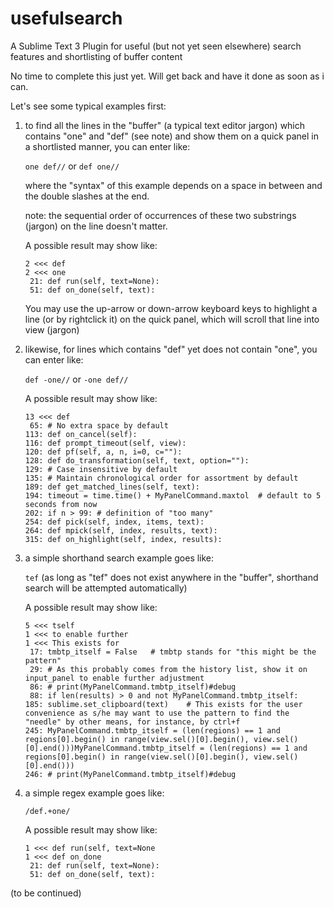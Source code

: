 # usefulsearch
A Sublime Text 3 Plugin for useful (but not yet seen elsewhere) search features and shortlisting of buffer content

No time to complete this just yet. Will get back and have it done as soon as i can.

Let's see some typical examples first:

1.	to find all the lines in the "buffer" (a typical text editor jargon) which contains "one" and "def" (see note) and show them on a quick panel in a shortlisted manner, you can enter like:

	`one def//` or `def one//`

	where the "syntax" of this example depends on a space in between and the double slashes at the end.

	note: the sequential order of occurrences of these two substrings (jargon) on the line doesn't matter.

	A possible result may show like:

	```
	2 <<< def
	2 <<< one
	 21: def run(self, text=None):
	 51: def on_done(self, text):
	```

	You may use the up-arrow or down-arrow keyboard keys to highlight a line (or by rightclick it) on the quick panel, which will scroll that line into view (jargon)

2.	likewise, for lines which contains "def" yet does not contain "one", you can enter like:

	`def -one//` or `-one def//`

	A possible result may show like:

	```
	13 <<< def
	 65: # No extra space by default
	113: def on_cancel(self):
	116: def prompt_timeout(self, view):
	120: def pf(self, a, n, i=0, c=""):
	128: def do_transformation(self, text, option=""):
	129: # Case insensitive by default
	135: # Maintain chronological order for assortment by default
	189: def get_matched_lines(self, text):
	194: timeout = time.time() + MyPanelCommand.maxtol	# default to 5 seconds from now
	202: if n > 99:	# definition of "too many"
	254: def pick(self, index, items, text):
	264: def mpick(self, index, results, text):
	315: def on_highlight(self, index, results):
	```

3.	a simple shorthand search example goes like:

	`tef` (as long as "tef" does not exist anywhere in the "buffer", shorthand search will be attempted automatically)
	
	A possible result may show like:
	
	```
	5 <<< tself
	1 <<< to enable further
	1 <<< This exists for
	 17: tmbtp_itself = False	# tmbtp stands for "this might be the pattern"
	 29: # As this probably comes from the history list, show it on input_panel to enable further adjustment
	 86: # print(MyPanelCommand.tmbtp_itself)#debug
	 88: if len(results) > 0 and not MyPanelCommand.tmbtp_itself:
	185: sublime.set_clipboard(text)	# This exists for the user convenience as s/he may want to use the pattern to find the "needle" by other means, for instance, by ctrl+f
	245: MyPanelCommand.tmbtp_itself = (len(regions) == 1 and regions[0].begin() in range(view.sel()[0].begin(), view.sel()[0].end()))MyPanelCommand.tmbtp_itself = (len(regions) == 1 and regions[0].begin() in range(view.sel()[0].begin(), view.sel()[0].end()))
	246: # print(MyPanelCommand.tmbtp_itself)#debug
	```

4.	a simple regex example goes like:

	`/def.+one/`
	
	A possible result may show like:
	
	```
	1 <<< def run(self, text=None
	1 <<< def on_done
	 21: def run(self, text=None):
	 51: def on_done(self, text):
	```

(to be continued)
